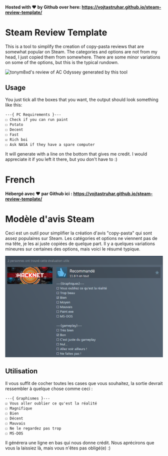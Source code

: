 #### Hosted with ❤ by Github over here: https://vojtastruhar.github.io/steam-review-template/

# Steam Review Template

This is a tool to simplify the creation of copy-pasta reviews that are somewhat popular on Steam. The categories and options are not from my head, I just copied them from somewhere. There are some minor variations on some of the options, but this is the typical rundown.

![tonym8xd's review of AC Odyssey generated by this tool](./Review-screenshot.png)

## Usage

You just tick all the boxes that you want, the output should look something like this:

```
---{ PC Requirements }---
☐ Check if you can run paint
☐ Potato
☐ Decent
☐ Fast
☑ Rich boi
☐ Ask NASA if they have a spare computer
```

It will generate with a line on the bottom that gives me credit. I would appreciate it if you left it there, but you don't have to :)

# French

#### Hébergé avec ❤ par Github ici : https://vojtastruhar.github.io/steam-review-template/

# Modèle d'avis Steam

Ceci est un outil pour simplifier la création d'avis "copy-pasta" qui sont assez populaires sur Steam. Les catégories et options ne viennent pas de ma tête, je les ai juste copiées de quelque part. Il y a quelques variations mineures sur certaines des options, mais voici le résumé typique.

![l'avis de TheQuid sur Hacknet généré par cet outil](./Review-screenshot-french.png)

## Utilisation

Il vous suffit de cocher toutes les cases que vous souhaitez, la sortie devrait ressembler à quelque chose comme ceci :

```
---{ Graphismes }---
☑ Vous aller oublier ce qu'est la réalité
☐ Magnifique
☐ Bien
☐ Décent
☐ Mauvais
☐ Ne le regardez pas trop
☐ MS-DOS
```

Il générera une ligne en bas qui nous donne crédit. Nous aprécirons que vous la laissiez là, mais vous n'êtes pas obligé(e) :)